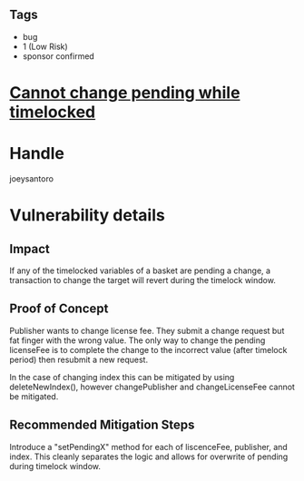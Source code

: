 ## Tags

- bug
- 1 (Low Risk)
- sponsor confirmed

# [Cannot change pending while timelocked](https://github.com/code-423n4/2021-09-defiprotocol-findings/issues/30) 

# Handle

joeysantoro


# Vulnerability details

## Impact
If any of the timelocked variables of a basket are pending a change, a transaction to change the target will revert during the timelock window.

## Proof of Concept
Publisher wants to change license fee. They submit a change request but fat finger with the wrong value. The only way to change the pending licenseFee is to complete the change to the incorrect value (after timelock period) then resubmit a new request.

In the case of changing index this can be mitigated by using deleteNewIndex(), however changePublisher and changeLicenseFee cannot be mitigated.

## Recommended Mitigation Steps
Introduce a "setPendingX" method for each of  liscenceFee, publisher, and index. This cleanly separates the logic and allows for overwrite of pending during timelock window.


